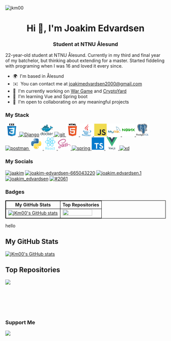 <style>
table {
    border-collapse: collapse;
}
table, th, td {
   border: 1px solid black;
}
blockquote {
    border-left: solid blue;
    padding-left: 10px;
}
</style>

<p align="left"> <img src="https://komarev.com/ghpvc/?username=jkm00&label=Profile%20views&color=0e75b6&style=flat" alt="jkm00" /> </p>

<h1 align="center">Hi 👋, I'm Joakim Edvardsen</h1>
<h3 align="center">Student at NTNU Ålesund</h3>

22-year-old student at NTNU Ålesund. Currently in my third and final year of my batchelor, but thinking about extending for a master. Started fiddeling with programing when I was 16 and loved it every since.

* 🌍  I'm based in Ålesund
* ✉️  You can contact me at [joakimedvardsen2000@gmail.com](mailto:joakimedvardsen2000@gmail.com)
* 🚀  I'm currently working on [War Game](http://github.com/jKm00/war-game) and [CryptoYard](https://github.com/The-Compilers/CryptoYard/tree/dev)
* 🧠  I'm learning Vue and Spring boot
* 🤝  I'm open to collaborating on any meaningful projects
  
### My Stack

<p align="left">
<a href="https://www.w3schools.com/css/" target="_blank" rel="noreferrer"> <img src="https://raw.githubusercontent.com/devicons/devicon/master/icons/css3/css3-original-wordmark.svg" alt="css3" width="40" height="40"/> </a> 
<a href="https://www.djangoproject.com/" target="_blank" rel="noreferrer"><img src="https://raw.githubusercontent.com/danielcranney/readme-generator/main/public/icons/skills/django-colored.svg" width="36" height="36" alt="Django" /></a>
<a href="https://www.docker.com/" target="_blank" rel="noreferrer"> <img src="https://raw.githubusercontent.com/devicons/devicon/master/icons/docker/docker-original-wordmark.svg" alt="docker" width="40" height="40"/> </a> 
<a href="https://git-scm.com/" target="_blank" rel="noreferrer"> <img src="https://www.vectorlogo.zone/logos/git-scm/git-scm-icon.svg" alt="git" width="40" height="40"/> </a> <a href="https://www.w3.org/html/" target="_blank" rel="noreferrer"> <img src="https://raw.githubusercontent.com/devicons/devicon/master/icons/html5/html5-original-wordmark.svg" alt="html5" width="40" height="40"/> </a> 
<a href="https://www.java.com" target="_blank" rel="noreferrer"> <img src="https://raw.githubusercontent.com/devicons/devicon/master/icons/java/java-original.svg" alt="java" width="40" height="40"/> </a> 
<a href="https://developer.mozilla.org/en-US/docs/Web/JavaScript" target="_blank" rel="noreferrer"> <img src="https://raw.githubusercontent.com/devicons/devicon/master/icons/javascript/javascript-original.svg" alt="javascript" width="40" height="40"/> </a> 
<a href="https://www.mysql.com/" target="_blank" rel="noreferrer"> <img src="https://raw.githubusercontent.com/devicons/devicon/master/icons/mysql/mysql-original-wordmark.svg" alt="mysql" width="40" height="40"/> </a> 
<a href="https://www.nginx.com" target="_blank" rel="noreferrer"> <img src="https://raw.githubusercontent.com/devicons/devicon/master/icons/nginx/nginx-original.svg" alt="nginx" width="40" height="40"/> </a> 
<a href="https://www.postgresql.org" target="_blank" rel="noreferrer"> <img src="https://raw.githubusercontent.com/devicons/devicon/master/icons/postgresql/postgresql-original-wordmark.svg" alt="postgresql" width="40" height="40"/> </a> 
<a href="https://postman.com" target="_blank" rel="noreferrer"> <img src="https://www.vectorlogo.zone/logos/getpostman/getpostman-icon.svg" alt="postman" width="40" height="40"/> </a> 
<a href="https://www.python.org" target="_blank" rel="noreferrer"> <img src="https://raw.githubusercontent.com/devicons/devicon/master/icons/python/python-original.svg" alt="python" width="40" height="40"/> </a> 
<a href="https://reactjs.org/" target="_blank" rel="noreferrer"> <img src="https://raw.githubusercontent.com/devicons/devicon/master/icons/react/react-original-wordmark.svg" alt="react" width="40" height="40"/> </a> 
<a href="https://sass-lang.com" target="_blank" rel="noreferrer"> <img src="https://raw.githubusercontent.com/devicons/devicon/master/icons/sass/sass-original.svg" alt="sass" width="40" height="40"/> </a> <a href="https://spring.io/" target="_blank" rel="noreferrer"> <img src="https://www.vectorlogo.zone/logos/springio/springio-icon.svg" alt="spring" width="40" height="40"/> </a> 
<a href="https://www.typescriptlang.org/" target="_blank" rel="noreferrer"> <img src="https://raw.githubusercontent.com/devicons/devicon/master/icons/typescript/typescript-original.svg" alt="typescript" width="40" height="40"/> </a> 
<a href="https://vuejs.org/" target="_blank" rel="noreferrer"> <img src="https://raw.githubusercontent.com/devicons/devicon/master/icons/vuejs/vuejs-original-wordmark.svg" alt="vuejs" width="40" height="40"/> </a> 
<a href="https://www.adobe.com/products/xd.html" target="_blank" rel="noreferrer"> <img src="https://cdn.worldvectorlogo.com/logos/adobe-xd.svg" alt="xd" width="40" height="40"/> </a>
</p>


### My Socials

<p align="left"> 
<a href="https://codepen.io/jaakim" target="blank"><img align="center" src="https://raw.githubusercontent.com/rahuldkjain/github-profile-readme-generator/master/src/images/icons/Social/codepen.svg" alt="jaakim" height="30" width="40" /></a>
<a href="https://linkedin.com/in/joakim-edvardsen-665043220" target="blank"><img align="center" src="https://raw.githubusercontent.com/rahuldkjain/github-profile-readme-generator/master/src/images/icons/Social/linked-in-alt.svg" alt="joakim-edvardsen-665043220" height="30" width="40" /></a>
<a href="https://fb.com/joakim.edvardsen.1" target="blank"><img align="center" src="https://raw.githubusercontent.com/rahuldkjain/github-profile-readme-generator/master/src/images/icons/Social/facebook.svg" alt="joakim.edvardsen.1" height="30" width="40" /></a>
<a href="https://instagram.com/joakim_edvardsen" target="blank"><img align="center" src="https://raw.githubusercontent.com/rahuldkjain/github-profile-readme-generator/master/src/images/icons/Social/instagram.svg" alt="joakim_edvardsen" height="30" width="40" /></a>
<a href="https://discord.gg/#2061" target="blank"><img align="center" src="https://raw.githubusercontent.com/rahuldkjain/github-profile-readme-generator/master/src/images/icons/Social/discord.svg" alt="#2061" height="30" width="40" /></a>
</p>

<h3 align="left">Badges</h3>

<table border="none">
  <tr>
    <th>My GitHub Stats</th>
    <th>Top Repositories</th>
  </tr>
  <tr>
    <td>
      <a href="http://www.github.com/jKm00"><img src="https://github-readme-stats.vercel.app/api?username=jKm00&show_icons=true&hide=&count_private=true&title_color=facc15&text_color=ffffff&icon_color=facc15&bg_color=171717&hide_border=true&show_icons=true" alt="jKm00's GitHub stats" /></a>
    </td>
    <td>
      <div width="100%" align="center">
        <a href="https://github.com/jKm00/hiking-equipment" align="left">
          <img align="left" width="90%" height="100%" src="https://github-readme-stats.vercel.app/api/pin/?username=jKm00&repo=hiking-equipment&title_color=facc15&text_color=ffffff&icon_color=facc15&bg_color=171717&hide_border=true&locale=en" />
        </a>
      </div>
    </td>
  </tr>
</table>

<div class="badges">
  hello
</div>


## My GitHub Stats

<a href="http://www.github.com/jKm00"><img src="https://github-readme-stats.vercel.app/api?username=jKm00&show_icons=true&hide=&count_private=true&title_color=facc15&text_color=ffffff&icon_color=facc15&bg_color=171717&hide_border=true&show_icons=true" alt="jKm00's GitHub stats" /></a>

## Top Repositories

<div width="100%" align="center"><a href="https://github.com/jKm00/hiking-equipment" align="left"><img align="left" width="45%" src="https://github-readme-stats.vercel.app/api/pin/?username=jKm00&repo=hiking-equipment&title_color=facc15&text_color=ffffff&icon_color=facc15&bg_color=171717&hide_border=true&locale=en" /></a></div><br /><br /><br /><br /><br /><br />

### Support Me

<a href="https://www.buymeacoffee.com/joakimedvam"><img src="https://cdn.buymeacoffee.com/buttons/v2/default-yellow.png" width="200" /></a>
